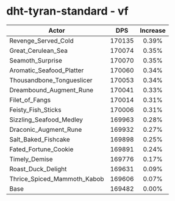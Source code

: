 # dht-tyran-standard - vf
| Actor | DPS | Increase |
|---|:---:|:---:|
|Revenge_Served_Cold|170135|0.39%|
|Great_Cerulean_Sea|170074|0.35%|
|Seamoth_Surprise|170070|0.35%|
|Aromatic_Seafood_Platter|170060|0.34%|
|Thousandbone_Tongueslicer|170053|0.34%|
|Dreambound_Augment_Rune|170041|0.33%|
|Filet_of_Fangs|170014|0.31%|
|Feisty_Fish_Sticks|170006|0.31%|
|Sizzling_Seafood_Medley|169963|0.28%|
|Draconic_Augment_Rune|169932|0.27%|
|Salt_Baked_Fishcake|169898|0.25%|
|Fated_Fortune_Cookie|169891|0.24%|
|Timely_Demise|169776|0.17%|
|Roast_Duck_Delight|169631|0.09%|
|Thrice_Spiced_Mammoth_Kabob|169606|0.07%|
|Base|169482|0.00%|
